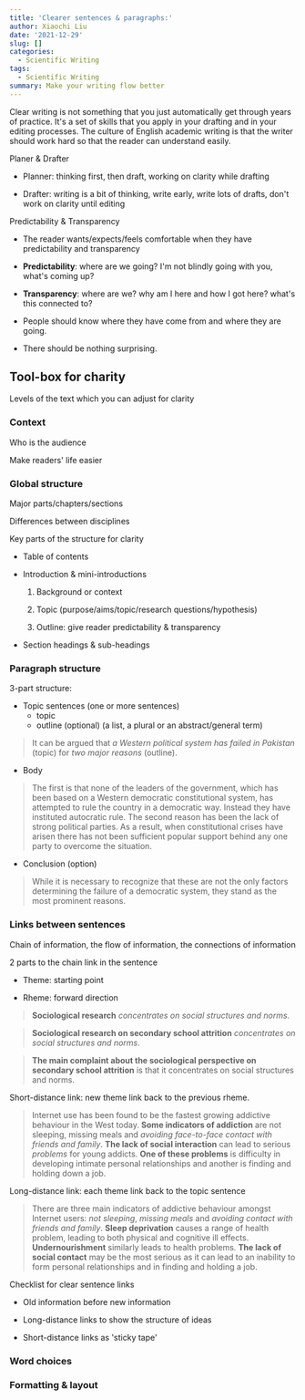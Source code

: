 ```yaml
---
title: 'Clearer sentences & paragraphs:'
author: Xiaochi Liu
date: '2021-12-29'
slug: []
categories:
  - Scientific Writing
tags:
  - Scientific Writing
summary: Make your writing flow better
---
```


Clear writing is not something that you just automatically get through years of practice.
It's a set of skills that you apply in your drafting and in your editing processes.
The culture of English academic writing is that the writer should work hard so that the reader can understand easily.

Planer & Drafter
* Planner: thinking first, then draft, working on clarity while drafting

* Drafter: writing is a bit of thinking, write early, write lots of drafts, don't work on clarity until editing


Predictability & Transparency
* The reader wants/expects/feels comfortable when they have predictability and transparency

* **Predictability**: where are we going? I'm not blindly going with you, what's coming up?

* **Transparency**: where are we? why am I here and how I got here? what's this connected to?

* People should know where they have come from and where they are going.

* There should be nothing surprising.


## Tool-box for charity

Levels of the text which you can adjust for clarity

### Context

Who is the audience

Make readers' life easier


### Global structure

Major parts/chapters/sections



Differences between disciplines

Key parts of the structure for clarity
* Table of contents

* Introduction & mini-introductions
    1. Background or context
    
    2. Topic (purpose/aims/topic/research questions/hypothesis)
    
    3. Outline: give reader predictability & transparency

* Section headings & sub-headings



### Paragraph structure

3-part structure:
* Topic sentences (one or more sentences)
    - topic
    - outline (optional) (a list, a plural or an abstract/general term)

> It can be argued that *a Western political system has failed in Pakistan* (topic) for *two major reasons* (outline).

* Body

> The first is that none of the leaders of the government, which has been based on a Western democratic constitutional system, has attempted to rule the country in a democratic way. Instead they have instituted autocratic rule. The second reason has been the lack of strong political parties. As a result, when constitutional crises have arisen there has not been sufficient popular support behind any one party to overcome the situation.

* Conclusion (option)

> While it is necessary to recognize that these are not the only factors determining the failure of a democratic system, they stand as the most prominent reasons.



### Links between sentences

Chain of information, the flow of information, the connections of information

2 parts to the chain link in the sentence
* Theme: starting point

* Rheme: forward direction

> **Sociological research** *concentrates on social structures and norms*.

> **Sociological research on secondary school attrition** *concentrates on social structures
and norms*.

> **The main complaint about the sociological perspective on secondary school attrition** is that it concentrates on social structures and norms.

Short-distance link: new theme link back to the previous rheme.

> Internet use has been found to be the fastest growing addictive behaviour in the West today.
**Some indicators of addiction** are not sleeping, missing meals and _avoiding face-to-face contact with friends and family_.
**The lack of social interaction** can lead to serious _problems_ for young addicts.
**One of these problems** is difficulty in developing intimate personal relationships and another is finding and holding down a job.

Long-distance link: each theme link back to the topic sentence

> There are three main indicators of addictive behaviour amongst Internet users: _not sleeping_, _missing meals_ and _avoiding contact with friends and family_.
**Sleep deprivation** causes a range of health problem, leading to both physical and cognitive ill effects.
**Undernourishment** similarly leads to health problems.
**The lack of social contact** may be the most serious as it can lead to an inability to form personal relationships and in finding and holding a job.


Checklist for clear sentence links
* Old information before new information

* Long-distance links to show the structure of ideas

* Short-distance links as 'sticky tape'


### Word choices

### Formatting & layout
